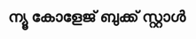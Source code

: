 ---
title: "ന്യൂ  കോളേജ് ബുക്ക് സ്റ്റാൾ"
url: /muvaarrrrupulll/nyuu-koolleej-bukk-srrrraa/
shop: books
---